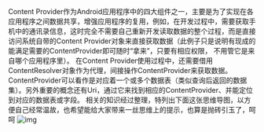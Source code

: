Content Provider作为Android应用程序中的四大组件之一，主要是为了实现在各应用程序之间数据共享，增强应用程序的复用，例如，在开发过程中，需要获取手机中的通讯录信息，这时完全不需要自己重新开发读取数据的整个过程，而是直接访问系统自带的Content Provider对象来直接获取数据（此例子只是说明有现成的能满足需要的ContentProvider即可随时“拿来”，只要有相应权限， 不用管它是来自哪个应用程序里）。
在Content Provider使用过程中，还需要借用ContentResolver对象作为代理，间接操作ContentProvider来获取数据。ContentProvider可以看作是对应着一个或多个数据表（类似查询后返回的数据集）。另外重要的概念还有Uri，通过它来找到相应的ContentProvider、并能定位到对应的数据表或字段。
相关的知识经过整理，特列出下面这张思维导图，以方便自己经常温故，也希望能给大家带来一丝思维上的提示，也算是抛砖引玉了，呵呵
![img](P)  